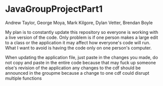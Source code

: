 # JavaGroupProjectPart1
Andrew Taylor, George Moya, Mark Kilgore, Dylan Vetter, Brendan Boyle

My plan is to constantly update this repository so everyone is working with a live version of the code.
Only problem is if one person makes a large edit to a class or the application it may affect how everyone's code will run.
What I want to avoid is having the code only on one person's computer.

When updating the application file, just paste in the changes you made, do not copy and paste in the entire code because that may fuck up someone else's revision of the application
any changes to the cdf should be announced in the groupme because a change to one cdf could disrupt multiple functions
